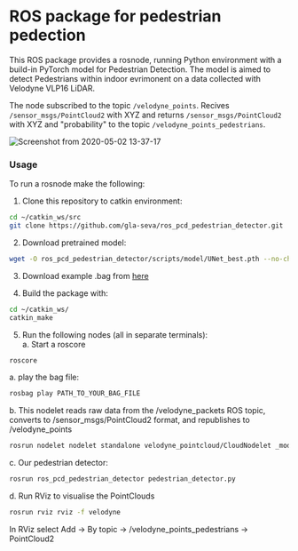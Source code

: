 # ROS package for pedestrian pedection

This ROS package provides a rosnode, running Python environment with a build-in PyTorch model for Pedestrian Detection.
The model is aimed to detect Pedestrians within indoor evrimonent on a data collected with Velodyne VLP16 LiDAR.

The node subscribed to the topic `/velodyne_points`. Recives `/sensor_msgs/PointCloud2` with XYZ
and returns `/sensor_msgs/PointCloud2` with XYZ and "probability" to the topic `/velodyne_points_pedestrians`.

![Screenshot from 2020-05-02 13-37-17](https://user-images.githubusercontent.com/38633753/80861996-79779400-8c7a-11ea-8d8b-32930f80fe2f.png)

### Usage

To run a rosnode make the following:

1. Clone this repository to catkin environment:

```bash
cd ~/catkin_ws/src
git clone https://github.com/gla-seva/ros_pcd_pedestrian_detector.git
```
2. Download pretrained model:
```bash
wget -O ros_pcd_pedestrian_detector/scripts/model/UNet_best.pth --no-check-certificate 'https://docs.google.com/uc?export=download&id=1PU6-fHTE9n7xFma6vS2d_w4shnkKkKNi'
```

3. Download example .bag from [here](https://lcas.lincoln.ac.uk/nextcloud/index.php/s/KK14C3DZ0ouQx6I)

4. Build the package with:
```bash
cd ~/catkin_ws/
catkin_make
```

5. Run the following nodes (all in separate terminals):   
  a. Start a roscore
```bash
roscore
```
  a. play the bag file:
```bash
rosbag play PATH_TO_YOUR_BAG_FILE
```
  b. This nodelet reads raw data from the /velodyne_packets ROS topic, converts to /sensor_msgs/PointCloud2 format, and republishes to /velodyne_points
```bash
rosrun nodelet nodelet standalone velodyne_pointcloud/CloudNodelet _model:="VLP16" _calibration:="VLP16db.yaml"
```
  c. Our pedestrian detector:
```bash
rosrun ros_pcd_pedestrian_detector pedestrian_detector.py
```
  d. Run RViz to visualise the PointClouds
```bash
rosrun rviz rviz -f velodyne
```
In RViz select Add -> By topic -> /velodyne_points_pedestrians -> PointCloud2



